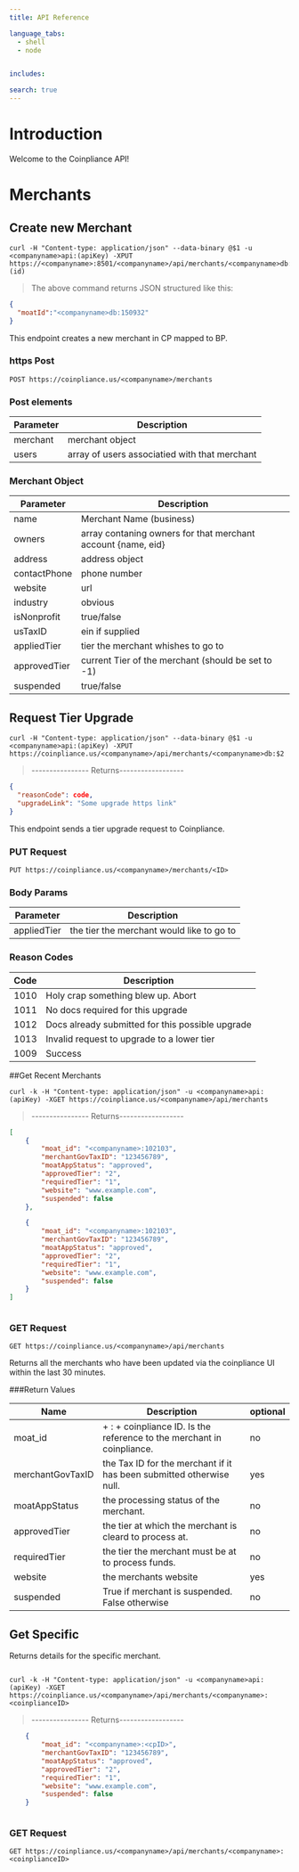 ```yaml
---
title: API Reference

language_tabs:
  - shell
  - node


includes:

search: true
---
```


# Introduction

Welcome to the Coinpliance API!


# Merchants

## Create new Merchant

```shell
curl -H "Content-type: application/json" --data-binary @$1 -u <companyname>api:(apiKey) -XPUT https://<companyname>:8501/<companyname>/api/merchants/<companyname>db:(id)

```

> The above command returns JSON structured like this:

```json
{
  "moatId":"<companyname>db:150932"
}
```

This endpoint creates a new merchant in CP mapped to BP. 

### https Post

`POST https://coinpliance.us/<companyname>/merchants`

### Post elements

Parameter |  Description
--------- |  -----------
merchant | merchant object 
users | array of users associatied with that merchant

### Merchant Object

Parameter | Description
--------- |  -----------
name | Merchant Name (business)
owners | array contaning owners for that merchant account {name, eid}
address | address object 
contactPhone | phone number
website | url 
industry | obvious 
isNonprofit | true/false
usTaxID | ein if supplied
appliedTier | tier the merchant whishes to go to
approvedTier | current Tier of the merchant (should be set to -1)
suspended | true/false

## Request Tier Upgrade

```shell
curl -H "Content-type: application/json" --data-binary @$1 -u <companyname>api:(apiKey) -XPUT https://coinpliance.us/<companyname>/api/merchants/<companyname>db:$2

```


> ---------------- Returns------------------

```json
{
  "reasonCode": code,
  "upgradeLink": "Some upgrade https link"
}
```

This endpoint sends a tier upgrade request to Coinpliance. 

### PUT Request

`PUT https://coinpliance.us/<companyname>/merchants/<ID>`

### Body Params

Parameter | Description
--------- | -----------
appliedTier | the tier the merchant <ID> would like to go to

### Reason Codes

Code | Description 
---- | -----------
1010 | Holy crap something blew up. Abort
1011 | No docs required for this upgrade
1012 | Docs already submitted for this possible upgrade 
1013 | Invalid request to upgrade to a lower tier 
1009 | Success 



##Get Recent Merchants 


```shell 
curl -k -H "Content-type: application/json" -u <companyname>api:(apiKey) -XGET https://coinpliance.us/<companyname>/api/merchants

```

> ---------------- Returns------------------

```json
[
	{
		"moat_id": "<companyname>:102103",
		"merchantGovTaxID": "123456789",
		"moatAppStatus": "approved",
		"approvedTier": "2", 
		"requiredTier": "1",
		"website": "www.example.com",
		"suspended": false
	},

	{
		"moat_id": "<companyname>:102103",
		"merchantGovTaxID": "123456789",
		"moatAppStatus": "approved",
		"approvedTier": "2", 
		"requiredTier": "1",
		"website": "www.example.com",
		"suspended": false
	}
]

```


```node

```

### GET Request

`GET https://coinpliance.us/<companyname>/api/merchants`


Returns all the merchants who have been updated via the coinpliance UI within the last 30 minutes.

###Return Values 

Name | Description | optional
---- | ----------- | --------
moat_id | <companyname> + : + coinpliance ID. Is the reference to the merchant in coinpliance. | no 
merchantGovTaxID | the Tax ID for the merchant if it has been submitted otherwise null. | yes
moatAppStatus | the processing status of the merchant. | no
approvedTier | the tier at which the merchant is cleard to process at. | no
requiredTier | the tier the merchant must be at to process funds. | no 
website | the merchants website | yes
suspended | True if merchant is suspended. False otherwise | no


## Get Specific

Returns details for the specific merchant.


```shell

curl -k -H "Content-type: application/json" -u <companyname>api:(apiKey) -XGET https://coinpliance.us/<companyname>/api/merchants/<companyname>:<coinplianceID>
```

> ---------------- Returns------------------

```json
	{
		"moat_id": "<companyname>:<cpID>",
		"merchantGovTaxID": "123456789",
		"moatAppStatus": "approved",
		"approvedTier": "2", 
		"requiredTier": "1",
		"website": "www.example.com",
		"suspended": false
	}
```

```node

```

### GET Request

`GET https://coinpliance.us/<companyname>/api/merchants/<companyname>:<coinplianceID>`




